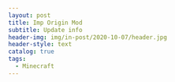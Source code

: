 ```yaml
---
layout: post
title: Imp Origin Mod
subtitle: Update info
header-img: img/in-post/2020-10-07/header.jpg
header-style: text
catalog: true
tags:
  - Minecraft
---
```

